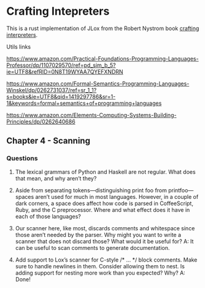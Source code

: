 # Crafting Intepreters

This is a rust implementation of JLox from the Robert Nystrom book [crafting interpreters](https://craftinginterpreters.com/).

Utils links 

https://www.amazon.com/Practical-Foundations-Programming-Languages-Professor/dp/1107029570/ref=pd_sim_b_5?ie=UTF8&refRID=0N8T19WYAA7QYEFXNDRN

https://www.amazon.com/Formal-Semantics-Programming-Languages-Winskel/dp/0262731037/ref=sr_1_1?s=books&ie=UTF8&qid=1419297786&sr=1-1&keywords=formal+semantics+of+programming+languages

https://www.amazon.com/Elements-Computing-Systems-Building-Principles/dp/0262640686

## Chapter 4 - Scanning

### Questions
1. The lexical grammars of Python and Haskell are not regular. What does that mean, and why aren’t they?

2. Aside from separating tokens—distinguishing print foo from printfoo—spaces aren’t used for much in most languages. However, in a couple of dark corners, a space does affect how code is parsed in CoffeeScript, Ruby, and the C preprocessor. Where and what effect does it have in each of those languages?

3. Our scanner here, like most, discards comments and whitespace since those aren’t needed by the parser. Why might you want to write a scanner that does not discard those? What would it be useful for?
  A: It can be useful to scan comments to generate documentation.

4. Add support to Lox’s scanner for C-style /* ... */ block comments. Make sure to handle newlines in them. Consider allowing them to nest. Is adding support for nesting more work than you expected? Why?
  A: Done!
